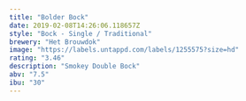```yaml
---
title: "Bolder Bock"
date: 2019-02-08T14:26:06.118657Z
style: "Bock - Single / Traditional"
brewery: "Het Brouwdok"
image: "https://labels.untappd.com/labels/1255575?size=hd"
rating: "3.46"
description: "Smokey Double Bock"
abv: "7.5"
ibu: "30"
---
```

